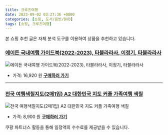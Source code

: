 ```yaml
---
title: 크루즈여행
date: 2023-09-02 03:27:36 +0800
categories: [쇼핑, 도서/음반/DVD]
tags: [쇼핑, 크루즈여행]
---
```

본 쇼핑 추천 글은 자체 분석 도구를 이용하여 상품을 추천하고 있습니다.
### [에이든 국내여행 가이드북(2022-2023), 타블라라사, 이정기, 타블라라사](https://link.coupang.com/re/AFFSDP?lptag=AF1030537&pageKey=6455749951&itemId=14032669401&vendorItemId=81281016896&traceid=V0-153-0dbc5b3b749fbaf6&clickBeacon=doMpRQbMJXThFFHPyPd%2F35M9J6uhqXX1l5pWFacgMfuxAfUq4rRiHNb0H7VnwYDYkBV5WTCTa1je25GPmHH9IzqAJpyIOFTSVk4SbRJih4YTg%2FcDiCto8KLBFyssc0qbpcaYdYETWS8F7VEVFOzFGk%2FUPWJO5LoTmvuEweMd2Q4%2FFX09AEi4bEb7z2xRoNFg66hrQOLpM%2FEEi7KHHXaPyAisSCxLmCbOfdfikRq5QLDFZk2sg4%2B8ZpldCkJEj3Q%2FSmtN6aW6zhrc%2BgvBjV%2FBw%2BtW5NRAhTVCFcPi9XpKlmTGvDxMmkcHrveXqS3ORhUR38KIucdmfZ5Dt%2BMSF8wDWVZbGY98GoUKLsUUYhTXIo1z8RkWEXzqzcef%2FUgl4NagMECbbH7i7P%2BpBcnEDqtf9EoK98%2F5k4gO7%2FgRREZUW9kH0nBLq3GNuDTvqwC%2BJ16GDa2r69gd6jADP8SRfRB4sdHxU4vg%2FCHIv%2FFgdqu%2FpGK%2BTZ2cfFDKNvRGKely3eacxhmsYN5qRZXW776NAj9kLQY1Z%2BhDM6rmVBI4OOMLsFriFaW1DZJaPSEtRiYf14HF7ySjdOb%2FCQTW6hdn%2FE9wSTAomAc%2FO3ECVYvYnUb86b029BK%2FQO0ZvNSrSufaq7tnEZ8uOPqkG%2FimHBQChT3Y9LQ26FOsF%2Fxy8odjkcYCFZ2p0mGpXEAEs%2BwnTTfmDHrJmtuj37NmjrDObDXeJOlMogJyy50CZGNHyXZKigM9cXcbGnL9%2FTvjP%2FC7Pp6EyFCJRklK%2FLjcgYh%2BC6f86BcFz42EsTzrPX6SYQSogSh2UbDsGsc0Zmuinwfrg7jhcNlsDFo2muobKW0557tlXLswj%2BaxBjpBcyRLDWJbc3bgno%2BzH%2BRRttXcbsRXzS1urgdk&requestid=20230907032736077174224492&token=31850C%7CMIXED)
![에이든 국내여행 가이드북(2022-2023), 타블라라사, 이정기, 타블라라사](https://ads-partners.coupang.com/image1/TNIEGyj0aVq7heQiTAS3Lw082JazU-jxQxMW5ECt_2Zvf2LZuZP76CtQA9hLpsQe_6NW13z78QlDQ8DiKkYqGkZMmDbilhYNfDLd03RBUnrPP4EbBmXtIsIobCq7ZiyvYzt7ie9ENTMEXVaJznKZTSKgzrDnSuXEqve52hBcnuWIRY0EdmO4q7w1Pf9RmtQI5OaegyFKbt1wB1drLic8TPSWvJnVhQ7e2j4JlDXpouJvQRi37ymkrRijRV0Oz08SdFleqMYikzx7KAqJ1aiCIczxkIA0-oubFOFoxWFnsvQT3YsS)
- 가격: 16,920 원
[**구매하러 가기**](https://link.coupang.com/re/AFFSDP?lptag=AF1030537&pageKey=6455749951&itemId=14032669401&vendorItemId=81281016896&traceid=V0-153-0dbc5b3b749fbaf6&clickBeacon=doMpRQbMJXThFFHPyPd%2F35M9J6uhqXX1l5pWFacgMfuxAfUq4rRiHNb0H7VnwYDYkBV5WTCTa1je25GPmHH9IzqAJpyIOFTSVk4SbRJih4YTg%2FcDiCto8KLBFyssc0qbpcaYdYETWS8F7VEVFOzFGk%2FUPWJO5LoTmvuEweMd2Q4%2FFX09AEi4bEb7z2xRoNFg66hrQOLpM%2FEEi7KHHXaPyAisSCxLmCbOfdfikRq5QLDFZk2sg4%2B8ZpldCkJEj3Q%2FSmtN6aW6zhrc%2BgvBjV%2FBw%2BtW5NRAhTVCFcPi9XpKlmTGvDxMmkcHrveXqS3ORhUR38KIucdmfZ5Dt%2BMSF8wDWVZbGY98GoUKLsUUYhTXIo1z8RkWEXzqzcef%2FUgl4NagMECbbH7i7P%2BpBcnEDqtf9EoK98%2F5k4gO7%2FgRREZUW9kH0nBLq3GNuDTvqwC%2BJ16GDa2r69gd6jADP8SRfRB4sdHxU4vg%2FCHIv%2FFgdqu%2FpGK%2BTZ2cfFDKNvRGKely3eacxhmsYN5qRZXW776NAj9kLQY1Z%2BhDM6rmVBI4OOMLsFriFaW1DZJaPSEtRiYf14HF7ySjdOb%2FCQTW6hdn%2FE9wSTAomAc%2FO3ECVYvYnUb86b029BK%2FQO0ZvNSrSufaq7tnEZ8uOPqkG%2FimHBQChT3Y9LQ26FOsF%2Fxy8odjkcYCFZ2p0mGpXEAEs%2BwnTTfmDHrJmtuj37NmjrDObDXeJOlMogJyy50CZGNHyXZKigM9cXcbGnL9%2FTvjP%2FC7Pp6EyFCJRklK%2FLjcgYh%2BC6f86BcFz42EsTzrPX6SYQSogSh2UbDsGsc0Zmuinwfrg7jhcNlsDFo2muobKW0557tlXLswj%2BaxBjpBcyRLDWJbc3bgno%2BzH%2BRRttXcbsRXzS1urgdk&requestid=20230907032736077174224492&token=31850C%7CMIXED)
---
### [전국 여행색칠지도(2매1입) A2 대한민국 지도 커플 가족여행 색칠](https://link.coupang.com/re/AFFSDP?lptag=AF1030537&pageKey=5862126983&itemId=10232183551&vendorItemId=77514635684&traceid=V0-153-f02d6335047ef012&clickBeacon=doMpRQbMJXThFFHPyPd%2F35M9J6uhqXX1l5pWFacgMfuxAfUq4rRiHNb0H7VnwYDYkBV5WTCTa1je25GPmHH9IzqAJpyIOFTSVk4SbRJih4b%2BBKiqOwqL2Dh37Cl7XwcopcaYdYETWS8F7VEVFOzFGjqRlzmO%2FRRl4ro6zJg0qW300X%2FLqfTMLoallnCnIl%2Fe66hrQOLpM%2FEEi7KHHXaPyAisSCxLmCbOfdfikRq5QLDFZk2sg4%2B8ZpldCkJEj3Q%2FSmtN6aW6zhrc%2BgvBjV%2FBw78I5Ve3xVvClAyka%2Fv%2FV9YMj0tUSqQhsthFvdLyWrMz38KIucdmfZ5Dt%2BMSF8wDWSIahQQFzolD2zW9%2BS2zWroFpQR1yGFThaPBkVVfeCN0MECbbH7i7P%2BpBcnEDqtf9EoK98%2F5k4gO7%2FgRREZUW9mJd3RndMiGnYaB0zKGkQNjDijqLm%2BRf3xNbqGtwdvCb1NCrgehsCC7Fk9E2er1n7uJ5DiRK5HUS9iHv44DovZco54t3LQUZsLQ4zEg%2FEYZz8jEGpW53R%2BWB2tYM9toILpVCRWIW7LpZnLk2BVHBjcU9QHVvC5qmcrfwb19jafGqJsT18KWDh1ZpE7P5dYjhP%2FnXh%2BTv5zBnIFdtJ8vPTb7GGlZ91nmb6Ejm31nuyXUYamxhF8w72xNHz%2B3jSDvQxJ4rwShCOUTnVOTGqKcZkJ5sI%2FyNUPaBXTT42XhsR5cDeZoEGHLqFrY2RP3g61r6AcDNFKH6WBbEPEiWxjkQGz1rthphNtKpXDUXVChsAH%2FLeGUEzqA7P%2BFGyGYYvN4fGe7FJ1szJyPuGXNsflJIgvLm0IZbA2Q9lHjgVjaUjMuViorfW7c0bPJIKPf23%2FC%2FHOmOj3nEVbhsku3qVfmaoEN&requestid=20230907032736077174224492&token=31850C%7CMIXED)
![전국 여행색칠지도(2매1입) A2 대한민국 지도 커플 가족여행 색칠](https://ads-partners.coupang.com/image1/zkXDX5YwkJ21mVxIzoA4SpygVv29U1R8iR4pMFWHwxSBQXqHDHX18ygeUG3x7gFyzkHR-5xOIYPdRsU-KphDvyrTpetbcOUFfv9kaa1udlwf8coHeeB70xlghcYJCRnpcxAfQP98o4xjvlZlzeR7Tr_M8NM3Ai18ngMiXZiOga5ajuWwoMcntki0s1YSan6kWdPnf-rp0eSj1p_TXFdTSVOnkrqZ8enkBBTonPgZfbucJwa4JAELHxJYsGoOCusl4jcnxMIiALrBwp95KRl8JDfTmVb-fxNvSz-4De4f3JDdr86G5g==)
- 가격: 8,900 원
[**구매하러 가기**](https://link.coupang.com/re/AFFSDP?lptag=AF1030537&pageKey=5862126983&itemId=10232183551&vendorItemId=77514635684&traceid=V0-153-f02d6335047ef012&clickBeacon=doMpRQbMJXThFFHPyPd%2F35M9J6uhqXX1l5pWFacgMfuxAfUq4rRiHNb0H7VnwYDYkBV5WTCTa1je25GPmHH9IzqAJpyIOFTSVk4SbRJih4b%2BBKiqOwqL2Dh37Cl7XwcopcaYdYETWS8F7VEVFOzFGjqRlzmO%2FRRl4ro6zJg0qW300X%2FLqfTMLoallnCnIl%2Fe66hrQOLpM%2FEEi7KHHXaPyAisSCxLmCbOfdfikRq5QLDFZk2sg4%2B8ZpldCkJEj3Q%2FSmtN6aW6zhrc%2BgvBjV%2FBw78I5Ve3xVvClAyka%2Fv%2FV9YMj0tUSqQhsthFvdLyWrMz38KIucdmfZ5Dt%2BMSF8wDWSIahQQFzolD2zW9%2BS2zWroFpQR1yGFThaPBkVVfeCN0MECbbH7i7P%2BpBcnEDqtf9EoK98%2F5k4gO7%2FgRREZUW9mJd3RndMiGnYaB0zKGkQNjDijqLm%2BRf3xNbqGtwdvCb1NCrgehsCC7Fk9E2er1n7uJ5DiRK5HUS9iHv44DovZco54t3LQUZsLQ4zEg%2FEYZz8jEGpW53R%2BWB2tYM9toILpVCRWIW7LpZnLk2BVHBjcU9QHVvC5qmcrfwb19jafGqJsT18KWDh1ZpE7P5dYjhP%2FnXh%2BTv5zBnIFdtJ8vPTb7GGlZ91nmb6Ejm31nuyXUYamxhF8w72xNHz%2B3jSDvQxJ4rwShCOUTnVOTGqKcZkJ5sI%2FyNUPaBXTT42XhsR5cDeZoEGHLqFrY2RP3g61r6AcDNFKH6WBbEPEiWxjkQGz1rthphNtKpXDUXVChsAH%2FLeGUEzqA7P%2BFGyGYYvN4fGe7FJ1szJyPuGXNsflJIgvLm0IZbA2Q9lHjgVjaUjMuViorfW7c0bPJIKPf23%2FC%2FHOmOj3nEVbhsku3qVfmaoEN&requestid=20230907032736077174224492&token=31850C%7CMIXED)


쿠팡 파트너스 활동을 통해 일정액의 수수료를 제공받을 수 있습니다.
